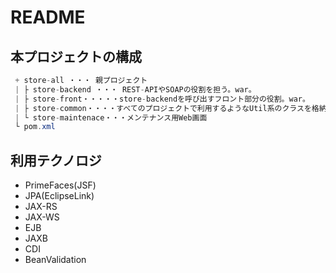 # README

## 本プロジェクトの構成
```java
 + store-all ・・・ 親プロジェクト
 | ├ store-backend ・・・ REST-APIやSOAPの役割を担う。war。
 | ├ store-front・・・・・store-backendを呼び出すフロント部分の役割。war。
 | ├ store-common・・・・すべてのプロジェクトで利用するようなUtil系のクラスを格納。front/backend両方から参照する。jar。
 | └ store-maintenace・・・メンテナンス用Web画面
 └ pom.xml
```

## 利用テクノロジ
* PrimeFaces(JSF)
* JPA(EclipseLink)
* JAX-RS
* JAX-WS
* EJB
* JAXB
* CDI
* BeanValidation
